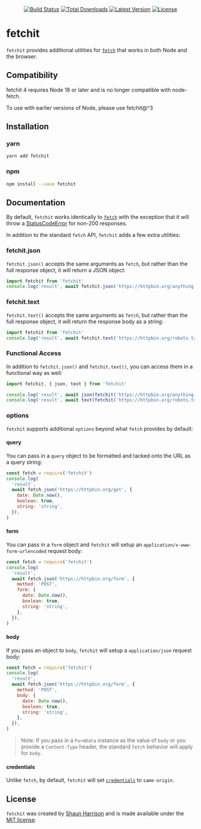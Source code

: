 <p align="center">
<a href="https://github.com/shnhrrsn/fetchit/actions"><img src="https://github.com/shnhrrsn/fetchit/workflows/test/badge.svg" alt="Build Status"></a>
<a href="https://www.npmjs.com/package/fetchit"><img src="https://img.shields.io/npm/dt/fetchit.svg" alt="Total Downloads"></a>
<a href="https://www.npmjs.com/package/fetchit"><img src="https://img.shields.io/npm/v/fetchit.svg" alt="Latest Version"></a>
<a href="./LICENSE"><img src="https://img.shields.io/npm/l/fetchit.svg" alt="License"></a>
</p>

# fetchit

`fetchit` provides additional utilities for [`fetch`](https://developer.mozilla.org/en-US/docs/Web/API/Fetch_API/Using_Fetch) that works in both Node and the browser.

## Compatibility

fetchit 4 requires Node 18 or later and is no longer compatible with node-fetch.

To use with earlier versions of Node, please use fetchit@^3

## Installation

### yarn

```bash
yarn add fetchit
```

### npm

```bash
npm install --save fetchit
```

## Documentation

By default, `fetchit` works identically to [`fetch`](https://developer.mozilla.org/en-US/docs/Web/API/Fetch_API/Using_Fetch) with the exception that it will throw a [StatusCodeError](src/StatusCodeError.js) for non-200 responses.

In addition to the standard `fetch` API, `fetchit` adds a few extra utilities:

### fetchit.json

`fetchit.json()` accepts the same arguments as `fetch`, but rather than the full response object, it will return a JSON object:

```js
import fetchit from 'fetchit'
console.log('result', await fetchit.json('https://httpbin.org/anything'))
```

### fetchit.text

`fetchit.text()` accepts the same arguments as `fetch`, but rather than the full response object, it will return the response body as a string:

```js
import fetchit from 'fetchit'
console.log('result', await fetchit.text('https://httpbin.org/robots.txt'))
```

### Functional Access

In addition to `fetchit.json()` and `fetchit.text()`, you can access them in a functional way as well:

```js
import fetchit, { json, text } from 'fetchit'

console.log('result', await json(fetchit('https://httpbin.org/anything'))
console.log('result', await text(fetchit('https://httpbin.org/robots.txt'))
```

### options

`fetchit` supports additional `options` beyond what `fetch` provides by default:

#### query

You can pass in a `query` object to be formatted and tacked onto the URL as a query string:

```js
const fetch = require('fetchit')
console.log(
  'result',
  await fetch.json('https://httpbin.org/get', {
    date: Date.now(),
    boolean: true,
    string: 'string',
  }),
)
```

#### form

You can pass in a `form` object and `fetchit` will setup an `application/x-www-form-urlencoded` request body:

```js
const fetch = require('fetchit')
console.log(
  'result',
  await fetch.json('https://httpbin.org/form', {
    method: 'POST',
    form: {
      date: Date.now(),
      boolean: true,
      string: 'string',
    },
  }),
)
```

#### body

If you pass an object to `body`, `fetchit` will setup a `application/json` request body:

```js
const fetch = require('fetchit')
console.log(
  'result',
  await fetch.json('https://httpbin.org/form', {
    method: 'POST',
    body: {
      date: Date.now(),
      boolean: true,
      string: 'string',
    },
  }),
)
```

> Note: If you pass in a `FormData` instance as the value of `body` or you provide a `Content-Type` header, the standard `fetch` behavior will apply for `body`.

#### credentials

Unlike `fetch`, by default, `fetchit` will set [`credentials`](https://developer.mozilla.org/en-US/docs/Web/API/Request/credentials) to `same-origin`.

## License

`fetchit` was created by [Shaun Harrison](https://github.com/shnhrrsn) and is made available under the [MIT license](LICENSE).
